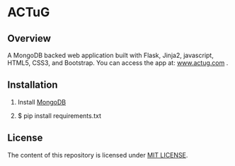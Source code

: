 # ACTuG

## Overview
A MongoDB backed web application built with Flask, Jinja2, javascript, HTML5, CSS3, and Bootstrap. You can access the app at: www.actug.com .

## Installation
1. Install [MongoDB](https://docs.mongodb.com/manual/installation/)

2. $ pip install requirements.txt

## License
The content of this repository is licensed under [MIT LICENSE](LICENSE.MD).
